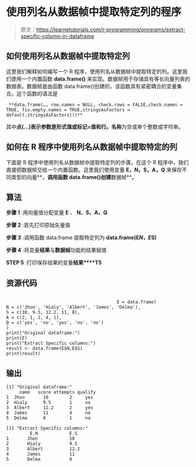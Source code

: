 # 使用列名从数据帧中提取特定列的程序

> 原文：<https://learnetutorials.com/r-programming/programs/extract-specific-column-in-dataframe>

## 如何使用列名从数据帧中提取特定列

这里我们解释如何编写一个 R 程序，使用列名从数据帧中提取特定的列。这里我们使用一个内置函数 **data.frame()** 来实现。数据帧用于存储具有等长向量列表的数据表。数据帧是由函数 data.frame()创建的，该函数具有紧密耦合的变量集合。这个函数的语法是

```
 **data.frame(…, row.names = NULL, check.rows = FALSE,check.names = TRUE, fix.empty.names = TRUE,stringsAsFactors = default.stringsAsFactors())** 

```

其中**点(...)**表示参数是形式值或标记=值和**行。名称**为空或单个整数或字符串。

## 如何在 R 程序中使用列名从数据帧中提取特定的列

下面是 R 程序中使用列名从数据帧中提取特定列的步骤。在这个 R 程序中，我们直接把数据帧交给一个内置函数。这里我们使用变量 **E，N，S，A，Q** 来保存不同类型的向量**。**调用函数 data.frame()创建**数据帧**。

## 算法

**步骤 1** :用向量值分配变量 **E** 、 **N、S、A、Q**

**步骤 2** :首先打印原始矢量值

**步骤 3** :调用函数 data.frame 提取特定列为 **data.frame(E$N，E$S)**

**步骤 4** :将变量**结果**与**数据帧**功能的结果赋值

**STEP 5** :打印保存结果的变量**结果****T5**

## 资源代码

```

                                          E = data.frame(
N = c('Jhon', 'Hialy', 'Albert', 'James', 'Delma'),
S = c(10, 9.5, 12.2, 11, 8),
A = c(2, 1, 2, 4, 1),
Q = c('yes', 'no', 'yes', 'no', 'no')
)
print("Original dataframe:")
print(E)
print("Extract Specific columns:")
result <- data.frame(E$N,E$S)
print(result)

```

## 输出

```
[1] "Original dataframe:"
     name   score attempts qualify
1  Jhon       10        2     yes
2  Hialy      9.5       1     no
3  Albert     12.2      2     yes
4  James      11        4     no
5  Delma      8         1     no

[1] "Extract Specific columns:"
         E.N            E.S
1       Jhon            10
2       Hialy           9.5
3       Albert          12.2
4       James           11
5       Delma           8 
```